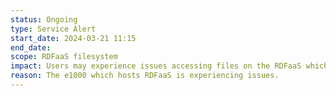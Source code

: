 ```yaml
---
status: Ongoing
type: Service Alert
start_date: 2024-03-21 11:15
end_date: 
scope: RDFaaS filesystem
impact: Users may experience issues accessing files on the RDFaaS which includes /epsrc and /general file systems.
reason: The e1000 which hosts RDFaaS is experiencing issues.
---
```

